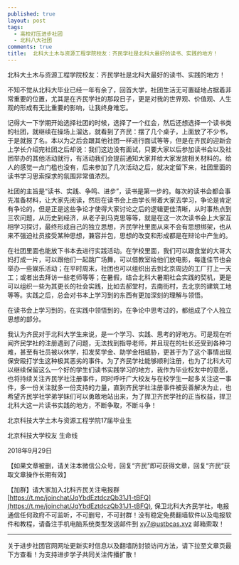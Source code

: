 ```yaml
---
published: true
layout: post
tags:
  - 高校打压进步社团
  - 北科八大社团
comments: true
title:  北科大土木与资源工程学院校友：齐民学社是北科大最好的读书、实践的地方！ 
---
```


北科大土木与资源工程学院校友：齐民学社是北科大最好的读书、实践的地方！

不知不觉从北科大毕业已经一年有余了，回首大学，社团生活无可置疑地占据着非常重要的位置，尤其是在齐民学社的那段日子，更是对我的世界观、价值观、人生观的形成有无比重要的影响，让我终身难忘。

记得大一下学期开始选择社团的时候，选择了一个红会，然后还想选择一个读书类的社团，就继续在操场上溜达，就看到了齐民：摆了几个桌子，上面放了不少书，于是就报了名。本以为之后会跟其他社团一样进行面试等等，但是在齐民的迎新会上学长介绍完社团之后却说：我们这边没有面试，只要大家以后参加读书会以及社团举办的其他活动就行，有活动我们会提前通知大家并给大家发放相关材料的。给人的感觉一点门槛也没有，后来参加了几次活动之后，就决定留下来，社团里面的读书学习思索探求的氛围非常值浓烈。

社团的主旨是“读书、实践、争鸣、进步”，读书是第一步的。每次的读书会都会事先准备材料，让大家先阅读，然后在读书会上由学长带着大家去学习，争论是肯定有争论的，但是正是这些争论才使得大家讨论之后的逻辑更佳清晰，从时事热点到三农问题，从历史到经济，从老子到马克思等等，就是在这一次次读书会上大家互相学习探讨，最终形成自己的独立思想，齐民学社里面从来不会有思想绑架，也从来不强迫社员接受某种思想，兼容并包，思想的改变和形成都是在辩论中产生的。

在社团里面也能放下书本去进行实践活动。在学校里面，我们可以跟食堂的大哥大妈打成一片，可以跟他们一起跳广场舞，可以借教室给他们放电影，每逢佳节也会举办一些娱乐活动；在平时周末，社团也可以组织出去到北京周边的工厂打上一天工；或者出去拜访一些老师等等；在暑假，结合北科大暑期社会实践的契机，更是可以组织一些为其更长的社会实践，比如去郝堂村，去南街村，去北京的建筑工地等等。实践之后，总会对书本上学习到的东西有更加深刻的理解与领悟。

在读书会上学习到的，在实践中领悟到的，在争论中思考过的，都组成了个人独立思想的部分。

我认为齐民对于北科大学生来说，是一个学习、实践、思考的好地方。可是现在听闻齐民学社的注册遇到了问题，无法找到指导老师，并且现在的社长还受到各种刁难，甚至有社员被以休学，扣发奖学金、助学金相威胁，更甚于为了这个事情出现保安殴打学生这种极其恶劣的事件。为了齐民学社能够顺利注册，也为了北科大可以继续保留这么一个好的学生们读书实践学习的地方，我作为毕业校友中的意愿，也将持续关注齐民学社注册事件，同时呼吁广大校友与在校学生一起多关注这一事件，多一份关注就多一份支持的力量，直到齐民学社注册事件被妥善解决为止，也希望齐民学社学弟学妹们可以勇敢地站出来，为了捍卫齐民学社的正当权益，捍卫北科大这一片读书实践的地方，不断争取，不断斗争！
 

北京科技大学土木与资源工程学院17届毕业生

北京科技大学校友  生命线

2018年9月29日



【如果文章被删，请关注本微信公众号，回复“齐民”即可获得文章，回复“齐民”获取文章操作长期有效】

【加群】请大家加入北科齐民关注电报群 [https://t.me/joinchat/JqYbdEztdczQb31J1-tBFQ](https://t.me/joinchat/JqYbdEztdczQb31J1-tBFQ), 保卫北科大齐民学社，电报通信任何政府不可监听，不可删号，不可封群！没有稳定免费翻墙软件以及电报软件和教程，请备注手机电脑系统类型发送邮件到  [xy7@ustbcas.xyz](xy7@ustbcas.xyz)  邮箱索取！

---
关于进步社团官网网址更新实时信息以及翻墙防封锁访问方法，请下拉至文章页最下方查看！为支持进步学子共同关注传播扩散！
